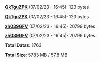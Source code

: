 [**QkTguZPK**](/data/QkTguZPK.txt) (07/02/23 - 16:45)- 123 bytes

[**QkTguZPK**](/data/QkTguZPK.txt) (07/02/23 - 16:45)- 123 bytes

[**zh039GFV**](/data/zh039GFV.txt) (07/02/23 - 16:45)- 20799 bytes

[**zh039GFV**](/data/zh039GFV.txt) (07/02/23 - 16:45)- 20799 bytes

**Total Datas**: 8763

**Total Size**: 57.83 MB / 57.8 MB